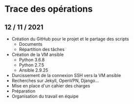 # Trace des opérations

## 12 / 11 / 2021
* Création du GitHub pour le projet et le partage des scripts
  * Documents
  * Répartition des tâches
* Création de la VM ansible
  * Python 3.6.8
  * Python 2.7.5
  * Ansible 2.9.25
* Durcissement de la connexion SSH vers la VM ansible
* Recherches sur Jekyll, OpenVPN, Django...
* Mise en place d'un cahier des charges
* Préparation 
* Organisation du travail en équipe